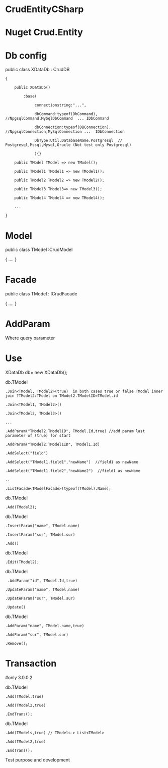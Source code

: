 # CrudEntityCSharp

# Nuget Crud.Entity

# Db config
 public class XDataDb : CrudDB
 
    {
    
        public XDataDb()
        
            :base(
            
                 connectionstring:"...",
                 
                 dbCommand:typeof(DbCommand),     //NpgsqlCommand,MySqlDbCommand  ... IDbCommand
                 
                 dbConnection:typeof(DBConnection), //NpgsqlConnection,MySqlConnection ...  IDbConnection
                 
                 DbType:Util.DatabaseName.Postgresql  //  Postgresql,Mssql,Mysql,Oracle (Not test only Postgresql)
                 
                 ){}
                 
        public TModel TModel => new TModel();
        
        public TModel1 TModel1 => new TModel1();
        
        public TModel2 TModel2 => new TModel2();
        
        public TModel3 TModel3=> new TModel3();
        
        public TModel4 TModel4 => new TModel4();
        
        ...
        
    }

# Model

 public class TModel :CrudModel
 
   {
    ....
   }
   
# Facade

 public class TModel : ICrudFacade
 
   {
    ....
   }
   
# AddParam

  Where query parameter
  


# Use

XDataDb db= new XDataDb();

db.TModel

    .Join<TModel, TModel2>(true)  in both cases true or false TModel inner join ?TModel2:TModel on TModel2.TModelID=TModel.id 
    
    .Join<TModel1, TModel2>()
    
    .Join<TModel2, TModel3>()
    
    ...
    
    .AddParam("TModel2.TModelID", TModel.Id,true) //add param last parameter of (true) for start 
    
    .AddParam("TModel2.TModel1ID", TModel1.Id)
    
    .AddSelect("field")
    
    .AddSelect("TModel1.field1","newName")  //field1 as newName
    
    .AddSelect("TModel1.field2","newName2")  //field1 as newName
    
    ..
    
    .ListFacade<TModelFacade>(typeof(TModel).Name);
    

 db.TModel
 
    .Add(TModel2); 
 
 db.TModel
 
    .InsertParam("name", TModel.name)
 
    .InsertParam("sur", TModel.sur)
    
    .Add()
    

 db.TModel
 
    .Edit(TModel2); 
 
 db.TModel
 
     .AddParam("id", TModel.Id,true)
 
    .UpdateParam("name", TModel.name)
    
    .UpdateParam("sur", TModel.sur)
    
    .Update()
    
 db.TModel
 
    .AddParam("name", TModel.name,true)
 
    .AddParam("sur", TModel.sur)
    
    .Remove();
   
   
  # Transaction
  
  #only 3.0.0.2
  
  db.TModel
  
    .Add(TModel,true)
    
    .Add(TModel2,true)
    
    .EndTrans();
    
  db.TModel
  
    .Add(TModels,true) // TModels-> List<TModel>
    
    .Add(TModel2,true)
    
    .EndTrans();
    
Test purpose and development
